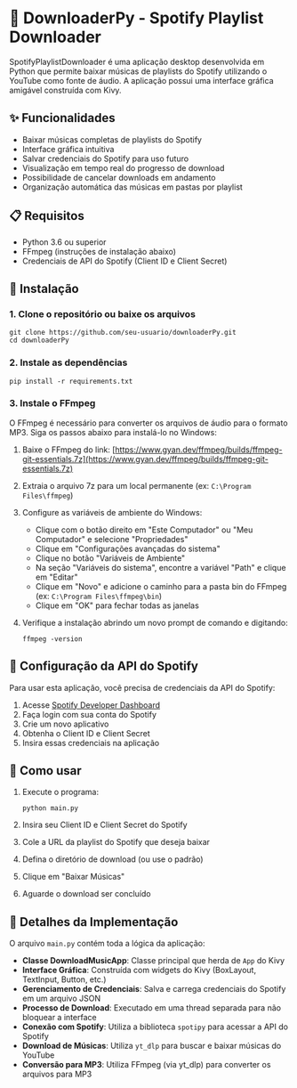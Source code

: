 # 🎵 DownloaderPy - Spotify Playlist Downloader

SpotifyPlaylistDownloader é uma aplicação desktop desenvolvida em Python que permite baixar músicas de playlists do Spotify utilizando o YouTube como fonte de áudio. A aplicação possui uma interface gráfica amigável construída com Kivy.

## ✨ Funcionalidades

- Baixar músicas completas de playlists do Spotify
- Interface gráfica intuitiva
- Salvar credenciais do Spotify para uso futuro
- Visualização em tempo real do progresso de download
- Possibilidade de cancelar downloads em andamento
- Organização automática das músicas em pastas por playlist

## 📋 Requisitos

- Python 3.6 ou superior
- FFmpeg (instruções de instalação abaixo)
- Credenciais de API do Spotify (Client ID e Client Secret)

## 🔧 Instalação

### 1. Clone o repositório ou baixe os arquivos

```
git clone https://github.com/seu-usuario/downloaderPy.git
cd downloaderPy
```

### 2. Instale as dependências

```
pip install -r requirements.txt
```

### 3. Instale o FFmpeg

O FFmpeg é necessário para converter os arquivos de áudio para o formato MP3. Siga os passos abaixo para instalá-lo no Windows:

1. Baixe o FFmpeg do link: [https://www.gyan.dev/ffmpeg/builds/ffmpeg-git-essentials.7z](https://www.gyan.dev/ffmpeg/builds/ffmpeg-git-essentials.7z)
2. Extraia o arquivo 7z para um local permanente (ex: `C:\Program Files\ffmpeg`)
3. Configure as variáveis de ambiente do Windows:
   - Clique com o botão direito em "Este Computador" ou "Meu Computador" e selecione "Propriedades"
   - Clique em "Configurações avançadas do sistema"
   - Clique no botão "Variáveis de Ambiente"
   - Na seção "Variáveis do sistema", encontre a variável "Path" e clique em "Editar"
   - Clique em "Novo" e adicione o caminho para a pasta bin do FFmpeg (ex: `C:\Program Files\ffmpeg\bin`)
   - Clique em "OK" para fechar todas as janelas

4. Verifique a instalação abrindo um novo prompt de comando e digitando:
   ```
   ffmpeg -version
   ```

## 🔑 Configuração da API do Spotify

Para usar esta aplicação, você precisa de credenciais da API do Spotify:

1. Acesse [Spotify Developer Dashboard](https://developer.spotify.com/dashboard/)
2. Faça login com sua conta do Spotify
3. Crie um novo aplicativo
4. Obtenha o Client ID e Client Secret
5. Insira essas credenciais na aplicação

## 🚀 Como usar

1. Execute o programa:
   ```
   python main.py
   ```

2. Insira seu Client ID e Client Secret do Spotify
3. Cole a URL da playlist do Spotify que deseja baixar
4. Defina o diretório de download (ou use o padrão)
5. Clique em "Baixar Músicas"
6. Aguarde o download ser concluído

## 📝 Detalhes da Implementação

O arquivo `main.py` contém toda a lógica da aplicação:

- **Classe DownloadMusicApp**: Classe principal que herda de `App` do Kivy
- **Interface Gráfica**: Construída com widgets do Kivy (BoxLayout, TextInput, Button, etc.)
- **Gerenciamento de Credenciais**: Salva e carrega credenciais do Spotify em um arquivo JSON
- **Processo de Download**: Executado em uma thread separada para não bloquear a interface
- **Conexão com Spotify**: Utiliza a biblioteca `spotipy` para acessar a API do Spotify
- **Download de Músicas**: Utiliza `yt_dlp` para buscar e baixar músicas do YouTube
- **Conversão para MP3**: Utiliza FFmpeg (via yt_dlp) para converter os arquivos para MP3
